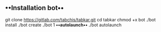 
**••Installation bot••**
------------------------
git clone https://gitlab.com/tabchis/tabkar.git
cd tabkar
chmod +x bot
./bot install
./bot create
./bot 1
**••autolaunch••**
./bot autolaunch
